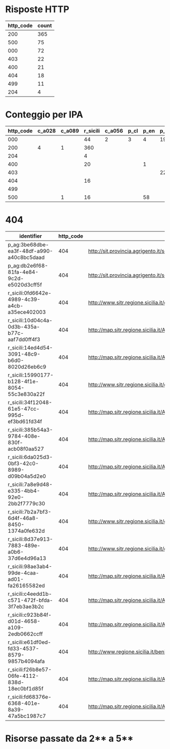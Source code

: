 # Risposte HTTP

| http_code | count |
| --- | --- |
| 200 | 365 |
| 500 | 75 |
| 000 | 72 |
| 403 | 22 |
| 400 | 21 |
| 404 | 18 |
| 499 | 11 |
| 204 | 4 |

# Conteggio per IPA 

| http_code | c_a028 | c_a089 | r_sicili | c_a056 | p_cl | p_en | p_tp | p_ag |
| --- | --- | --- | --- | --- | --- | --- | --- | --- |
| 000 |  |  | 44 | 2 | 3 | 4 | 19 |  |
| 200 | 4 | 1 | 360 |  |  |  |  |  |
| 204 |  |  | 4 |  |  |  |  |  |
| 400 |  |  | 20 |  |  | 1 |  |  |
| 403 |  |  |  |  |  |  | 22 |  |
| 404 |  |  | 16 |  |  |  |  | 2 |
| 499 |  |  |  |  |  |  |  | 11 |
| 500 |  | 1 | 16 |  |  | 58 |  |  |

# 404

| identifier | http_code | references |
| --- | --- | --- |
| p_ag:3be68dbe-ea3f-48df-a990-a40c8bc5daad | 404 | http://sit.provincia.agrigento.it/scaricabili/CTCM5K/ |
| p_ag:db2e6f68-81fa-4e84-9c2d-e5020d3cff5f | 404 | http://sit.provincia.agrigento.it/scaricabili/grafo/grafo_9_agosto_2011.zip |
| r_sicili:0fd6642e-4989-4c39-a4cb-a35ece402003 | 404 | http://www.sitr.regione.sicilia.it/component/option,com_docman/task,doc_details/gid,24/Itemid,105/ |
| r_sicili:10d04c4a-0d3b-435a-b77c-aaf7dd0ff4f3 | 404 | http://map.sitr.regione.sicilia.it/ArcGIS/services/AREE_URBANE/Ortofoto14cm_Palermo_ata20122013/MapServer/WCSServer |
| r_sicili:14ed4d54-3091-48c9-b6d0-8020d26eb6c9 | 404 | http://map.sitr.regione.sicilia.it/ArcGIS/services/BCC_PIANI_PAESAGGISTICI/Pelagie_Geodata/GeoDataServer/WFSServer |
| r_sicili:15990177-b128-4f1e-8054-55c3e830a22f | 404 | http://www.sitr.regione.sicilia.it/component/option,com_docman/task,doc_details/gid,24/Itemid,105/ |
| r_sicili:34f12048-61e5-47cc-995d-ef3bd61fd34f | 404 | http://map.sitr.regione.sicilia.it/ArcGIS/services/BCC_PIANI_PAESAGGISTICI/Egadi_Geodata/GeoDataServer/WFSServer |
| r_sicili:385b54a3-9784-408e-830f-acb08f0aa527 | 404 | http://map.sitr.regione.sicilia.it/ArcGIS/services/AREE_URBANE/Ortofoto14cm_Ragusa_ata20122013/MapServer/WCSServer |
| r_sicili:6da025d3-0bf3-42c0-8989-d09b04a5d2e0 | 404 | http://map.sitr.regione.sicilia.it/ArcGIS/services/BCC_PIANI_PAESAGGISTICI/TP_Ambito1_Geodata/GeoDataServer/WFSServer |
| r_sicili:7a8e9d48-e335-4bb4-92e0-2bb2f7779c30 | 404 | http://map.sitr.regione.sicilia.it/ArcGIS/services/AREE_URBANE/Ortofoto_ATA20122013_15cm_Enna/MapServer/WCSServer |
| r_sicili:7b2a7bf3-6d4f-46a8-8450-1374a0fe632d | 404 | http://www.sitr.regione.sicilia.it/component/option,com_docman/task,doc_details/gid,24/Itemid,105/ |
| r_sicili:8d37e913-7883-489e-a0b6-37d6e4d96a13 | 404 | http://www.sitr.regione.sicilia.it/component/option,com_docman/task,doc_details/gid,24/Itemid,105/ |
| r_sicili:98ae3ab4-99de-4caa-ad01-fa26165582ed | 404 | http://map.sitr.regione.sicilia.it/ArcGIS/services/CTR_LimitiAmministrativi/MapServer/WFSServer |
| r_sicili:c4eedd1b-c571-472f-bfda-3f7eb3ae3b2c | 404 | http://map.sitr.regione.sicilia.it/ArcGIS/services/AREE_URBANE/Ortofoto14cm_Trapani_ata20122013/MapServer/WCSServer |
| r_sicili:c923b84f-d01d-4658-a109-2edb0662ccff | 404 | http://map.sitr.regione.sicilia.it/ArcGIS/services/CTR_LimitiAmministrativi/MapServer/WMSServer |
| r_sicili:e61df0ed-fd33-4537-8579-9857b4094afa | 404 | http://www.regione.sicilia.it/beniculturali/dirbenicult/bca/ptpr/pianopaesistico.html |
| r_sicili:f26b8e57-06fe-4112-838d-18ec0bf1d85f | 404 | http://map.sitr.regione.sicilia.it/ArcGIS/services/AREE_URBANE/Ortofoto14cm_Messina_ata20122013/MapServer/WCSServer |
| r_sicili:fd68376e-6368-401e-8a39-47a5bc1987c7 | 404 | http://map.sitr.regione.sicilia.it/ArcGIS/services/BCC_PIANI_PAESAGGISTICI/RG_Piano_Paesaggistico/GeoDataServer/WFSServer |

# Risorse passate da 2** a 5**

